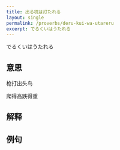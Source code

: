 ```yaml
---
title: 出る杭は打たれる
layout: single
permalink: /proverbs/deru-kui-wa-utareru
excerpt: でるくいはうたれる
---
```


でるくいはうたれる

## 意思

枪打出头鸟

爬得高跌得重

## 解释

## 例句

